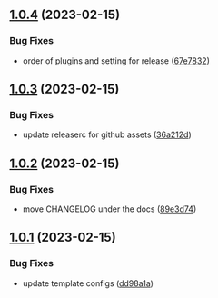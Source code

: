 ## [1.0.4](https://github.com/entelecheia/base-template/compare/v1.0.3...v1.0.4) (2023-02-15)


### Bug Fixes

* order of plugins and setting for release ([67e7832](https://github.com/entelecheia/base-template/commit/67e78324b9c287798519466ca351da2207b41695))

## [1.0.3](https://github.com/entelecheia/base-template/compare/v1.0.2...v1.0.3) (2023-02-15)

### Bug Fixes

- update releaserc for github assets ([36a212d](https://github.com/entelecheia/base-template/commit/36a212dc64fb968807d4e6453abaff7ecb1ba25d))

## [1.0.2](https://github.com/entelecheia/base-template/compare/v1.0.1...v1.0.2) (2023-02-15)

### Bug Fixes

- move CHANGELOG under the docs ([89e3d74](https://github.com/entelecheia/base-template/commit/89e3d7498fb5804c9ea25600fac9a6c46476bd63))

## [1.0.1](https://github.com/entelecheia/base-template/compare/v1.0.0...v1.0.1) (2023-02-15)

### Bug Fixes

- update template configs ([dd98a1a](https://github.com/entelecheia/base-template/commit/dd98a1aeb9b0e4edb24fe141a885060a595cd622))
